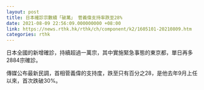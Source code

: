 ```yaml
---
layout: post
title: 日本確診宗數續「破萬」 菅義偉支持率跌至28%
date: 2021-08-09 22:56:09.000000000 +08:00
link: https://news.rthk.hk/rthk/ch/component/k2/1605101-20210809.htm
categories: rthk
---
```


日本全國的新增確診，持續超過一萬宗，其中實施緊急事態的東京都，單日再多2884宗確診。

傳媒公布最新民調，首相菅義偉的支持度，跌至只有百分之28，是他去年9月上任以來，首次跌破30%。
